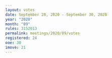```yaml
---
layout: votes
date: September 28, 2020 - September 30, 2020
year: "2020"
month: "09"
rules: 3152013
permalink: meetings/2020/09/votes
registered: 24
ooe: 30
imove: 21
---
```


